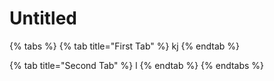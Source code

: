# Untitled

{% tabs %}
{% tab title="First Tab" %}
kj
{% endtab %}

{% tab title="Second Tab" %}
l
{% endtab %}
{% endtabs %}

